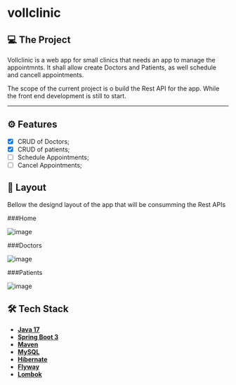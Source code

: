 # vollclinic

## 💻 The Project

Vollclinic is a web app for small clinics that needs an app to manage the appointmnts. 
It shall allow create Doctors and Patients, as well schedule and cancell appointments.

The scope of the current project is o build the Rest API for the app. While the front end development is still to start.

---

## ⚙️ Features

- [x] CRUD of Doctors;
- [x] CRUD of patients;
- [ ] Schedule Appointments;
- [ ] Cancel Appointments;

## 🎨 Layout
Bellow the designd layout of the app that will be consumming the Rest APIs

###Home

![image](https://user-images.githubusercontent.com/122406765/213868534-aa30c69d-cb37-4eca-8486-0863f7a45292.png)


###Doctors

![image](https://user-images.githubusercontent.com/122406765/213868599-788d4d6c-5e1b-4894-ab04-27bb6ae5ec0f.png)


###Patients

![image](https://user-images.githubusercontent.com/122406765/213868647-ab3b9367-f604-4a77-9083-7e08f0f7ffb2.png)


## 🛠 Tech Stack
- **[Java 17](https://www.oracle.com/java)**
- **[Spring Boot 3](https://spring.io/projects/spring-boot)**
- **[Maven](https://maven.apache.org)**
- **[MySQL](https://www.mysql.com)**
- **[Hibernate](https://hibernate.org)**
- **[Flyway](https://flywaydb.org)**
- **[Lombok](https://projectlombok.org)**

